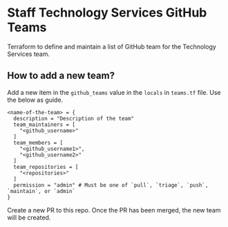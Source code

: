 # Staff Technology Services GitHub Teams

Terraform to define and maintain a list of GitHub team for the Technology Services team.

## How to add a new team?

Add a new item in the `github_teams` value in the `locals` in `teams.tf` file. Use the below as guide.

```
<name-of-the-team> = {
  description = "Description of the team"
  team_maintainers = [
    "<github_username>"
  ]
  team_members = [
    "<github_username1>",
    "<github_username2>"
  ]
  team_repositories = [
    "<repositories>"
  ]
  permission = "admin" # Must be one of `pull`, `triage`, `push`, `maintain`, or `admin`
}
```

Create a new PR to this repo. Once the PR has been merged, the new team will be created.
